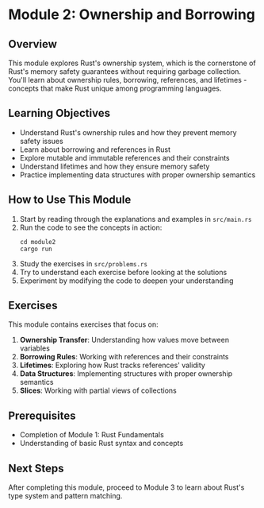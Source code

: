 # Module 2: Ownership and Borrowing

## Overview
This module explores Rust's ownership system, which is the cornerstone of Rust's memory safety guarantees without requiring garbage collection. You'll learn about ownership rules, borrowing, references, and lifetimes - concepts that make Rust unique among programming languages.

## Learning Objectives
- Understand Rust's ownership rules and how they prevent memory safety issues
- Learn about borrowing and references in Rust
- Explore mutable and immutable references and their constraints
- Understand lifetimes and how they ensure memory safety
- Practice implementing data structures with proper ownership semantics

## How to Use This Module
1. Start by reading through the explanations and examples in `src/main.rs`
2. Run the code to see the concepts in action:
   ```
   cd module2
   cargo run
   ```
3. Study the exercises in `src/problems.rs`
4. Try to understand each exercise before looking at the solutions
5. Experiment by modifying the code to deepen your understanding

## Exercises
This module contains exercises that focus on:
1. **Ownership Transfer**: Understanding how values move between variables
2. **Borrowing Rules**: Working with references and their constraints
3. **Lifetimes**: Exploring how Rust tracks references' validity
4. **Data Structures**: Implementing structures with proper ownership semantics
5. **Slices**: Working with partial views of collections

## Prerequisites
- Completion of Module 1: Rust Fundamentals
- Understanding of basic Rust syntax and concepts

## Next Steps
After completing this module, proceed to Module 3 to learn about Rust's type system and pattern matching.